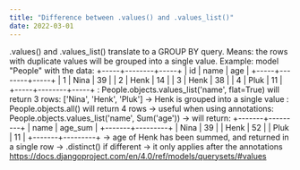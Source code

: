 ```yaml
---
title: "Difference between .values() and .values_list()"
date: 2022-03-01
---
```


.values() and .values_list() translate to a GROUP BY query. 
Means: the rows with duplicate values will be grouped into a single value.
Example: model "People" with the data:
+-----+--------+-----+
| id  |  name  | age |
+-----+--------+-----+
| 1   |   Nina | 39  |
| 2   |  Henk  | 14  |
| 3   |  Henk  | 38  |
| 4   |  Pluk  | 11  |
+-----+--------+-----+
: People.objects.values_list('name', flat=True) will return 3 rows: ['Nina', 'Henk', 'Pluk'] -> Henk is grouped into a single value
: People.objects.all() will return 4 rows
-> useful when using annotations:
People.objects.values_list('name', Sum('age')) -> will return:
+-------+---------+
|  name | age_sum |
+-------+---------+
|  Nina |   39    |
|  Henk |   52    |
|  Pluk |   11    |
+-------+---------+
-> age of Henk has been summed, and returned in a single row
-> .distinct() if different -> it only applies after the annotations
https://docs.djangoproject.com/en/4.0/ref/models/querysets/#values
